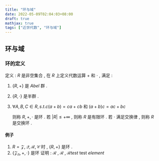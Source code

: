```yaml
---
title: "环与域"
date: 2022-05-09T02:04:03+08:00
draft: true
mathjax: true
tags: ["近世代数", "环与域"]
---
```

## 环与域
### 环的定义
定义 : $R$ 是非空集合 , 在 $R$ 上定义代数运算 $+$ 和 $\cdot$ , 满足 : 
1. $\{R, +\}$ 是 $Abel$ 群 . 
2. $\{R, \cdot\}$ 是半群 .
3. $\forall A, B, C \in R , s.t. c(a+b) = ca+cb$ 和 $(a+b)c = ac+ bc$

    则称 ${R, +, \cdot}$ 是环 . 若 $|R| \leq +\infty$ , 则称 $R$ 是有限环 . 若 $\cdot$ 满足交换律 , 则称 $R$ 是交换环 .

#### 例子
1. $R = \mathcal{Z, Q, R, C}$ 时 , $\{ R, +\}$ 是环 .
2. $\{\mathcal{Z}_n, +, \cdot\}$ 是环
    证明 :   $\mathcal{R\;,\;R\;,\;R} test$ test 
 $element$ 
    